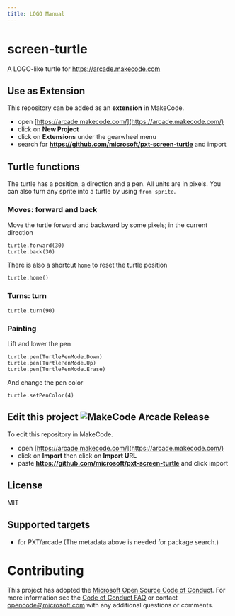 ```yaml
---
title: LOGO Manual
---
```


# screen-turtle

A LOGO-like turtle for https://arcade.makecode.com

## Use as Extension

This repository can be added as an **extension** in MakeCode.

* open [https://arcade.makecode.com/](https://arcade.makecode.com/)
* click on **New Project**
* click on **Extensions** under the gearwheel menu
* search for **https://github.com/microsoft/pxt-screen-turtle** and import

## Turtle functions

The turtle has a position, a direction and a pen. All units are in pixels.
You can also turn any sprite into a turtle by using ``from sprite``.

### Moves: forward and back

Move the turtle forward and backward by some pixels; in the current direction

```blocks
turtle.forward(30)
turtle.back(30)
```

There is also a shortcut ``home`` to reset the turtle position

```blocks
turtle.home()
```

### Turns: turn

```blocks
turtle.turn(90)
```

### Painting

Lift and lower the pen

```blocks
turtle.pen(TurtlePenMode.Down)
turtle.pen(TurtlePenMode.Up)
turtle.pen(TurtlePenMode.Erase)
```

And change the pen color

```blocks
turtle.setPenColor(4)
```

## Edit this project ![MakeCode Arcade Release](https://github.com/microsoft/pxt-screen-turtle/workflows/MakeCode%20Arcade%20Release/badge.svg)

To edit this repository in MakeCode.

* open [https://arcade.makecode.com/](https://arcade.makecode.com/)
* click on **Import** then click on **Import URL**
* paste **https://github.com/microsoft/pxt-screen-turtle** and click import

## License

MIT

## Supported targets

* for PXT/arcade
(The metadata above is needed for package search.)

# Contributing

This project has adopted the [Microsoft Open Source Code of Conduct](https://opensource.microsoft.com/codeofconduct/). For more information see the [Code of Conduct FAQ](https://opensource.microsoft.com/codeofconduct/faq/) or contact [opencode@microsoft.com](mailto:opencode@microsoft.com) with any additional questions or comments.
